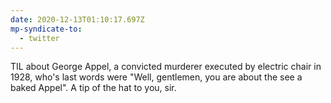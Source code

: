 ```yaml
---
date: 2020-12-13T01:10:17.697Z
mp-syndicate-to:
  - twitter
---
```


TIL about George Appel, a convicted murderer executed by electric chair in 1928, who's last words were "Well, gentlemen, you are about the see a baked Appel".    A tip of the hat to you, sir.
